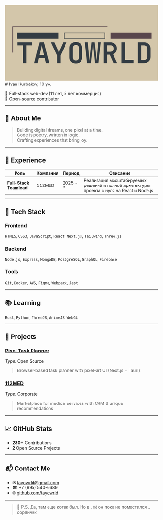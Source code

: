 <img src="./head.webp" alt="logo"/>
# Ivan Kurbakov, 19 yo.

🎨 Full-stack web-dev (11 лет, 5 лет коммерция)  
🧪 Open-source contributor  

---

## 👤 About Me

> Building digital dreams, one pixel at a time.  
> Code is poetry, written in logic.  
> Crafting experiences that bring joy.

---

## 💼 Experience

| Роль                 | Компания              | Период         | Описание |
|----------------------|------------------------|----------------|----------|
| **Full-Stack Teamlead**   | 112MED    | 2025 - * | Реализация масштабируемых решений и полной архитектуры проекта с нуля на React и Node.js |

---

## 🧠 Tech Stack

### Frontend
`HTML5`, `CSS3`, `JavaScript`, `React`, `Next.js`, `Tailwind`, `Three.js`

### Backend
`Node.js`, `Express`, `MongoDB`, `PostgreSQL`, `GraphQL`, `Firebase`

### Tools
`Git`, `Docker`, `AWS`, `Figma`, `Webpack`, `Jest`

---

## 📚 Learning

`Rust`, `Python`, `ThreeJS`, `AnimeJS`, `WebGL`

---

## 🚀 Projects

### [Pixel Task Planner](https://task-cup-float.vercel.app)
*Type:* Open Source  
> Browser-based task planner with pixel-art UI (Next.js + Tauri)

### [112MED](https://112med.com)
*Type:* Corporate  
> Marketplace for medical services with CRM & unique recommendations

---

## 📈 GitHub Stats

- **280+** Contributions  
- **2** Open Source Projects

---

## 📬 Contact Me

- ✉ tayowrld@gmail.com  
- ☎ +7 (995) 540-6689  
- 🌐 [github.com/tayowrld](https://github.com/tayowrld)

---

> 🐾 P.S. Да, там еще котик был. Но в `.md` он пока не поместился...
> сорянчик
